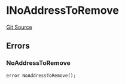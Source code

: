 # INoAddressToRemove
[Git Source](https://github.com/thrackle-io/tron/blob/02db7a0f302d98149458dfe5cd5a62ffb6f478a7/src/common/IErrors.sol)


## Errors
### NoAddressToRemove

```solidity
error NoAddressToRemove();
```

